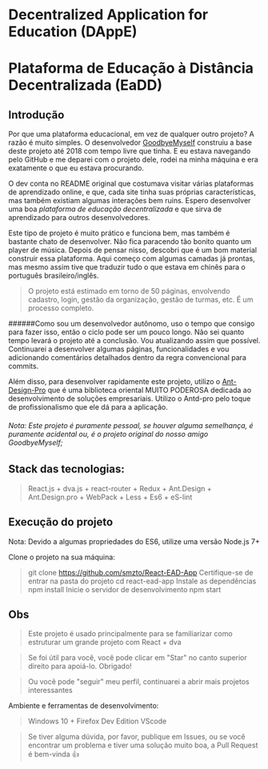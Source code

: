 # Decentralized Application for Education (DAppE)
# Plataforma de Educação à Distância Decentralizada (EaDD)

## Introdução

Por que uma plataforma educacional, em vez de qualquer outro projeto? A razão é muito simples. O desenvolvedor [GoodbyeMyself](https://github.com/GoodbyeMyself) construiu a base deste projeto até 2018 com tempo livre que tinha. E eu estava navegando pelo GitHub e me deparei com o projeto dele, rodei na minha máquina e era exatamente o que eu estava procurando.

O dev conta no README original que costumava visitar várias plataformas de aprendizado online, e que, cada site tinha suas próprias características, mas também existiam algumas interações bem ruins. Espero desenvolver uma boa *plataforma de educação decentralizada* e que sirva de aprendizado para outros desenvolvedores.

Este tipo de projeto é muito prático e funciona bem, mas também é bastante chato de desenvolver. Não fica paracendo tão bonito quanto um player de música.
Depois de pensar nisso, descobri que é um bom material construir essa plataforma. Aqui começo com algumas camadas já prontas, mas mesmo assim tive que traduzir tudo o que estava em chinês para o português brasileiro/inglês.

>O projeto está estimado em torno de 50 páginas, envolvendo cadastro, login, gestão da organização, gestão de turmas, etc. É um processo completo.

######Como sou um desenvolvedor autônomo, uso o tempo que consigo para fazer isso, então o ciclo pode ser um pouco longo. Não sei quanto tempo levará o projeto até a conclusão. Vou atualizando assim que possível. Continuarei a desenvolver algumas páginas, funcionalidades e vou adicionando comentários detalhados dentro da regra convencional para commits.

Além disso, para desenvolver rapidamente este projeto, utilizo o [Ant-Design-Pro](https://pro.ant.design) que é uma biblioteca oriental MUITO PODEROSA dedicada ao desenvolvimento de soluções empresariais. Utilizo o Antd-pro pelo toque de profissionalismo que ele dá para a aplicação.

###### Nota: Este projeto é puramente pessoal, se houver alguma semelhança, é puramente acidental ou, é o projeto original do nosso amigo GoodbyeMyself;

## Stack das tecnologias:

>React.js + dva.js + react-router + Redux + Ant.Design + Ant.Design.pro + WebPack + Less + Es6 + eS-lint

## Execução do projeto
Nota: Devido a algumas propriedades do ES6, utilize uma versão Node.js 7+

Clone o projeto na sua máquina:
>git clone https://github.com/smzto/React-EAD-App
Certifique-se de entrar na pasta do projeto
>cd react-ead-app
Instale as dependências
>npm install
Inicie o servidor de desenvolvimento
>npm start

## Obs

>Este projeto é usado principalmente para se familiarizar como estruturar um grande projeto com React + dva

>Se foi útil para você, você pode clicar em "Star" no canto superior direito para apoiá-lo. Obrigado!

>Ou você pode "seguir" meu perfil, continuarei a abrir mais projetos interessantes

Ambiente e ferramentas de desenvolvimento:
>Windows 10 + Firefox Dev Edition
>VScode

>Se tiver alguma dúvida, por favor, publique em Issues, ou se você encontrar um problema e tiver uma solução muito boa, a Pull Request é bem-vinda 👍
